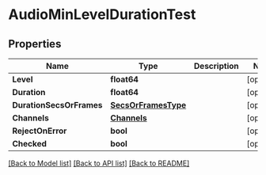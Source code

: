 # AudioMinLevelDurationTest

## Properties

Name | Type | Description | Notes
------------ | ------------- | ------------- | -------------
**Level** | **float64** |  | [optional] 
**Duration** | **float64** |  | [optional] 
**DurationSecsOrFrames** | [**SecsOrFramesType**](secs_or_frames_type.md) |  | [optional] 
**Channels** | [**Channels**](channels.md) |  | [optional] 
**RejectOnError** | **bool** |  | [optional] 
**Checked** | **bool** |  | [optional] 

[[Back to Model list]](../README.md#documentation-for-models) [[Back to API list]](../README.md#documentation-for-api-endpoints) [[Back to README]](../README.md)


